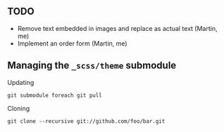 ## TODO

* Remove text embedded in images and replace as actual text (Martin, me)
* Implement an order form (Martin, me)

## Managing the `_scss/theme` submodule

Updating

    git submodule foreach git pull

Cloning

    git clone --recursive git://github.com/foo/bar.git
